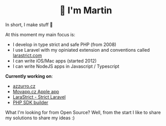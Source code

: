 <h1 align="center">👋 I'm Martin</h1>

In short, I make stuff 🚀

At this moment my main focus is:

- I develop in type strict and safe PHP (from 2008)
- I use Laravel with my opiniated extension and conventions called [larastrict.com](https://larastrict.com)
- I can write iOS/Mac apps (started 2012)
- I can write NodeJS apps in Javascript / Typescript

**Currently working on**: 

- [azzurro.cz](https://www.azzurro.cz)
- [Movapp.cz Apple app](https://github.com/cesko-digital/movapp-apple)
- [LaraStrict - Strict Laravel](https://larastrict.com)
- [PHP SDK builder](https://github.com/wrk-flow/php-api-sdk-builder)

What I'm looking for from Open Source? Well, from the start I like to share my solutions to share my ideas :)
